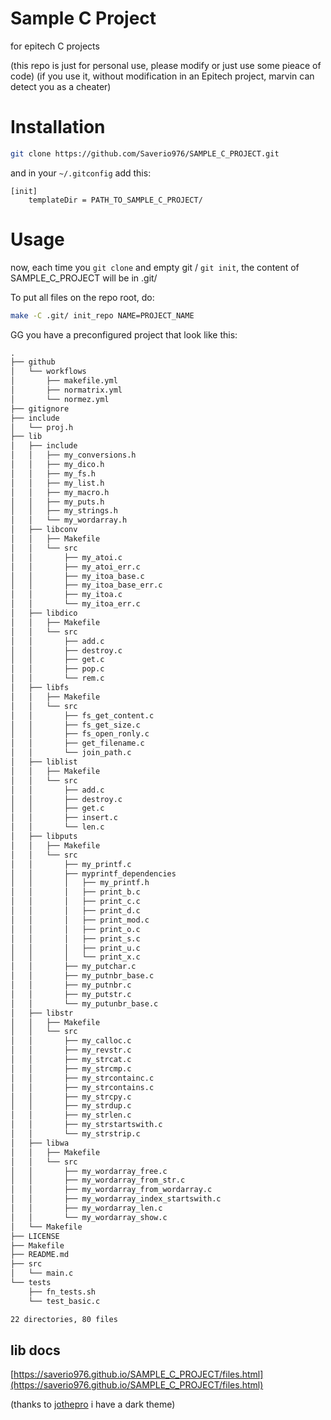 # Sample C Project
for epitech C projects

(this repo is just for personal use, please modify or just use some pieace of code)
(if you use it, without modification in an Epitech project, marvin can detect you as a cheater)

# Installation
```bash
git clone https://github.com/Saverio976/SAMPLE_C_PROJECT.git
```

and in your `~/.gitconfig` add this:
```gitconfig
[init]
    templateDir = PATH_TO_SAMPLE_C_PROJECT/
```

# Usage
now, each time you `git clone` and empty git / `git init`,
the content of SAMPLE_C_PROJECT will be in .git/

To put all files on the repo root, do:
```bash
make -C .git/ init_repo NAME=PROJECT_NAME
```

GG you have a preconfigured project that look like this:
```txt
.
├── github
│   └── workflows
│       ├── makefile.yml
│       ├── normatrix.yml
│       └── normez.yml
├── gitignore
├── include
│   └── proj.h
├── lib
│   ├── include
│   │   ├── my_conversions.h
│   │   ├── my_dico.h
│   │   ├── my_fs.h
│   │   ├── my_list.h
│   │   ├── my_macro.h
│   │   ├── my_puts.h
│   │   ├── my_strings.h
│   │   └── my_wordarray.h
│   ├── libconv
│   │   ├── Makefile
│   │   └── src
│   │       ├── my_atoi.c
│   │       ├── my_atoi_err.c
│   │       ├── my_itoa_base.c
│   │       ├── my_itoa_base_err.c
│   │       ├── my_itoa.c
│   │       └── my_itoa_err.c
│   ├── libdico
│   │   ├── Makefile
│   │   └── src
│   │       ├── add.c
│   │       ├── destroy.c
│   │       ├── get.c
│   │       ├── pop.c
│   │       └── rem.c
│   ├── libfs
│   │   ├── Makefile
│   │   └── src
│   │       ├── fs_get_content.c
│   │       ├── fs_get_size.c
│   │       ├── fs_open_ronly.c
│   │       ├── get_filename.c
│   │       └── join_path.c
│   ├── liblist
│   │   ├── Makefile
│   │   └── src
│   │       ├── add.c
│   │       ├── destroy.c
│   │       ├── get.c
│   │       ├── insert.c
│   │       └── len.c
│   ├── libputs
│   │   ├── Makefile
│   │   └── src
│   │       ├── my_printf.c
│   │       ├── myprintf_dependencies
│   │       │   ├── my_printf.h
│   │       │   ├── print_b.c
│   │       │   ├── print_c.c
│   │       │   ├── print_d.c
│   │       │   ├── print_mod.c
│   │       │   ├── print_o.c
│   │       │   ├── print_s.c
│   │       │   ├── print_u.c
│   │       │   └── print_x.c
│   │       ├── my_putchar.c
│   │       ├── my_putnbr_base.c
│   │       ├── my_putnbr.c
│   │       ├── my_putstr.c
│   │       └── my_putunbr_base.c
│   ├── libstr
│   │   ├── Makefile
│   │   └── src
│   │       ├── my_calloc.c
│   │       ├── my_revstr.c
│   │       ├── my_strcat.c
│   │       ├── my_strcmp.c
│   │       ├── my_strcontainc.c
│   │       ├── my_strcontains.c
│   │       ├── my_strcpy.c
│   │       ├── my_strdup.c
│   │       ├── my_strlen.c
│   │       ├── my_strstartswith.c
│   │       └── my_strstrip.c
│   ├── libwa
│   │   ├── Makefile
│   │   └── src
│   │       ├── my_wordarray_free.c
│   │       ├── my_wordarray_from_str.c
│   │       ├── my_wordarray_from_wordarray.c
│   │       ├── my_wordarray_index_startswith.c
│   │       ├── my_wordarray_len.c
│   │       └── my_wordarray_show.c
│   └── Makefile
├── LICENSE
├── Makefile
├── README.md
├── src
│   └── main.c
└── tests
    ├── fn_tests.sh
    └── test_basic.c

22 directories, 80 files
```

## lib docs
[https://saverio976.github.io/SAMPLE_C_PROJECT/files.html](https://saverio976.github.io/SAMPLE_C_PROJECT/files.html)

(thanks to [jothepro](https://github.com/jothepro/doxygen-awesome-css/) i have a dark theme)
